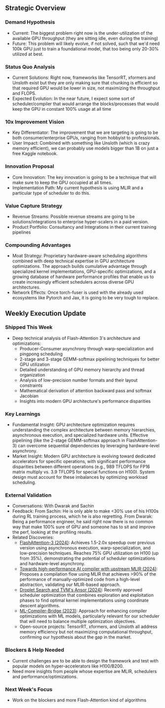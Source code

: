 ## Strategic Overview

### Demand Hypothesis
- Current: The biggest problem right now is the under-utilization of the available GPU throughput (they are sitting idle, even during the training)
- Future: This problem will likely evolve, if not solved, such that we'd need 100k GPU just to train a foundational model, that too being only 20-30% utilized at best.

### Status Quo Analysis
- Current Solutions: Right now, frameworks like TensorRT, xformers and Unsloth exist but they are only making sure that chunking is efficient so that required GPU would be lower in size, not maximizing the throughput and FLOPS.
- Expected Evolution: In the near future, I expect some sort of scheduler/compiler that would arrange the blocks/processes that would keep the GPU in constant 100% usage at all time

### 10x Improvement Vision
- Key Differentiator: The improvement that we are targeting is going to be both consumer/enterprise GPUs, ranging from hobbyist to professionals.
- User Impact: Combined with something like Unsloth (which is crazy memory efficient), we can probably use models bigger than 1B on just a free Kaggle notebook.

### Innovation Proposal
- Core Innovation: The key innovation is going to be a technique that will make sure to keep the GPU occupied at all times.
- Implementation Path: My current hypothesis is using MLIR and a particular type of scheduler to do this.

### Value Capture Strategy
- Revenue Streams: Possible revenue streams are going to be solutions/integrations to enterprise hyper-scalers in a paid version.
- Product Portfolio: Consultancy and Integrations in their current training pipelines

### Compounding Advantages
- Moat Strategy: Proprietary hardware-aware scheduling algorithms combined with deep technical expertise in GPU architecture optimizations. The approach builds cumulative advantage through specialized kernel implementations, GPU-specific optimizations, and a growing database of hardware performance profiles that enable us to create increasingly efficient schedulers across diverse GPU architectures.
- Network Effects: Once torch-fuser is used with the already used ecosystems like Pytorch and Jax, it is going to be very tough to replace.

## Weekly Execution Update

### Shipped This Week
- Deep technical analysis of Flash-Attention 3's architecture and optimizations:
  - Producer-Consumer asynchrony through warp-specialization and pingpong scheduling
  - 2-stage and 3-stage GEMM-softmax pipelining techniques for better GPU utilization
  - Detailed understanding of GPU memory hierarchy and thread organization
  - Analysis of low-precision number formats and their layout constraints
  - Mathematical derivation of attention backward pass and softmax Jacobian
  - Insights into modern GPU architecture's performance disparities

### Key Learnings
- Fundamental Insight: GPU architecture optimization requires understanding the complex architecture between memory hierarchies, asynchronous execution, and specialized hardware units. Effective pipelining (like the 2-stage GEMM-softmax approach in FlashAttention-3) can overcome sequential dependencies by leveraging hardware-level asynchrony.
- Market Insight: Modern GPU architecture is evolving toward dedicated accelerators for specific operations, with significant performance disparities between different operations (e.g., 989 TFLOPS for FP16 matrix multiply vs. 3.9 TFLOPS for special functions on H100). System design must account for these imbalances by optimizing workload scheduling.

### External Validation
- Conversations: With Dwarak and Sachin
- Feedback: From Sachin: He is only able to make <30% use of his H100s during RL training process, which he is also regretting. From Dwarak: Being a performance engineer, he said right now there is no common way that make 100% sure of GPU and someone has to sit and improve the perf, looking at the profiling results.
- Related Discoveries: 
  - [FlashAttention-3 (2024)](https://arxiv.org/abs/2407.08608): Achieves 1.5-2.0x speedup over previous version using asynchronous execution, warp-specialization, and low-precision techniques. Reaches 75% GPU utilization on H100 (up from 35%), demonstrating the potential of scheduler optimizations and hardware-level asynchrony.
  - [Towards high-performance AI compiler with upstream MLIR (2024)](https://arxiv.org/abs/2404.15204): Proposes a compilation flow using MLIR that achieves >90% of the performance of manually-optimized code from a high-level abstraction, validating our MLIR-based approach.
  - [Droplet Search and TVM's Ansor (2024)](https://arxiv.org/abs/2406.20037): Recently approved scheduler optimization that combines exploration and exploitation phases to find optimal kernel implementations using coordinate descent algorithms.
  - [ML-Compiler-Bridge (2023)](https://arxiv.org/abs/2311.10800): Approach for enhancing compiler optimizations with ML models, particularly relevant for our scheduler that will need to balance multiple optimization objectives.
  - Open-source projects: TensorRT, xformers, and Unsloth all address memory efficiency but not maximizing computational throughput, confirming our hypothesis about the gap in the market.

### Blockers & Help Needed
- Current challenges are to be able to design the framework and test with popular models on hyper-accelerators like H100/B200.
- Need more insights from people whose expertise are MLIR, schedulers and performance/optimizations.

### Next Week's Focus
- Work on the blockers and more Flash-Attention kind of algorithms